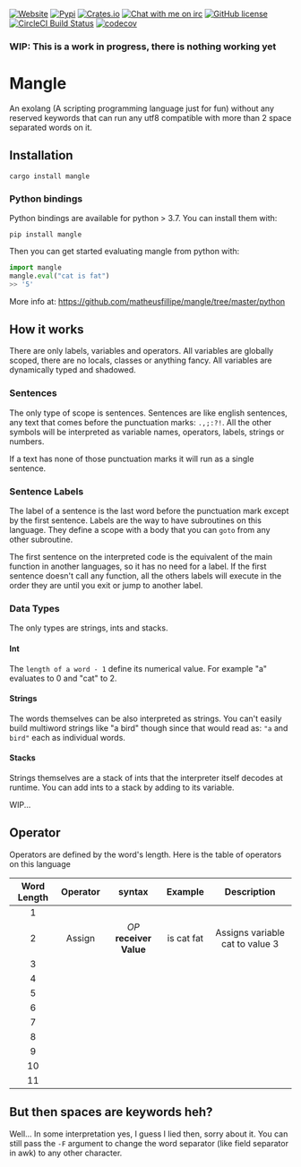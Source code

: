 [![Website](https://img.shields.io/badge/website-mangle.ga-blue.svg)](https://mangle.ga)
[![Pypi](https://badge.fury.io/py/mangle.svg)](https://pypi.org/project/mangle/)
[![Crates.io](https://img.shields.io/crates/v/mangle.svg)](https://crates.io/crates/mangle)
[![Chat with me on irc](https://img.shields.io/badge/-IRC-gray?logo=gitter)](https://mangle.ga/irc)
[![GitHub license](https://img.shields.io/badge/license-MIT-blue.svg)](https://raw.githubusercontent.com/matheusfillipe/mangle/master/LICENSE)
[![CircleCI Build Status](https://circleci.com/gh/matheusfillipe/mangle.svg?style=shield)](https://circleci.com/gh/matheusfillipe/mangle)
[![codecov](https://codecov.io/gh/matheusfillipe/mangle/branch/master/graph/badge.svg)](https://codecov.io/gh/matheusfillipe/mangle)

### WIP: This is a work in progress, there is nothing working yet

# Mangle

An exolang (A scripting programming language just for fun) without any reserved keywords that can run any utf8 compatible with more than 2 space separated words on it.

## Installation

`cargo install mangle`


### Python bindings

Python bindings are available for python > 3.7. You can install them with:

`pip install mangle`

Then you can get started evaluating mangle from python with:

```python
import mangle
mangle.eval("cat is fat")
>> '5'
```

More info at: https://github.com/matheusfillipe/mangle/tree/master/python

## How it works
There are only labels, variables and operators. All variables are globally scoped, there are no locals, classes or anything fancy. All variables are dynamically typed and shadowed.

### Sentences
The only type of scope is sentences. Sentences are like english sentences, any text that comes before the punctuation marks: `.,;:?!`. All the other symbols will be interpreted as variable names, operators, labels, strings or numbers.

If a text has none of those punctuation marks it will run as a single sentence.

### Sentence Labels
The label of a sentence is the last word before the punctuation mark except by the first sentence. Labels are the way to have subroutines on this language. They define a scope with a body that you can `goto` from any other subroutine. 

The first sentence on the interpreted code is the equivalent of the main function in another languages, so it has no need for a label. If the first sentence doesn't call any function, all the others labels will execute in the order they are until you exit or jump to another label.


### Data Types
The only types are strings, ints and stacks.

#### Int
The `length of a word - 1` define its numerical value. For example "a" evaluates to 0 and "cat" to 2.

#### Strings
The words themselves can be also interpreted as strings. You can't easily build multiword strings like "a bird" though since that would read as: `"a` and `bird"` each as individual words.

#### Stacks
Strings themselves are a stack of ints that the interpreter itself decodes at runtime. You can add ints to a stack by adding to its variable. 

WIP...


## Operator
Operators are defined by the word's length. Here is the table of operators on this language

| Word Length | Operator | syntax                      | Example    | Description                     |
|:-----------:|:--------:|:---------------------------:|:----------:|:-------------------------------:|
| 1           |          |                             |            |                                 |
| 2           | Assign   | _OP_ **receiver** **Value** | is cat fat | Assigns variable cat to value 3 |
| 3           |          |                             |            |                                 |
| 4           |          |                             |            |                                 |
| 5           |          |                             |            |                                 |
| 6           |          |                             |            |                                 |
| 7           |          |                             |            |                                 |
| 8           |          |                             |            |                                 |
| 9           |          |                             |            |                                 |
| 10          |          |                             |            |                                 |
| 11          |          |                             |            |                                 |


## But then spaces are keywords heh?
Well... In some interpretation yes, I guess I lied then, sorry about it. You can still pass the `-F` argument to change the word separator (like field separator in awk) to any other character.
